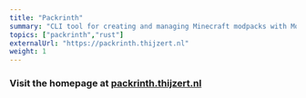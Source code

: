 ```yaml
---
title: "Packrinth"
summary: "CLI tool for creating and managing Minecraft modpacks with Modrinth projects. The main features are being able to automatically update mods in a modpack and separate a modpack in branches."
topics: ["packrinth","rust"]
externalUrl: "https://packrinth.thijzert.nl"
weight: 1
---
```


### Visit the homepage at [packrinth.thijzert.nl](https://packrinth.thijzert.nl)
